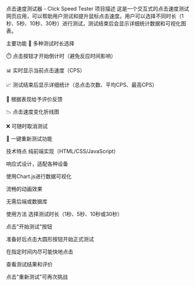 点击速度测试器 - Click Speed Tester
项目描述
这是一个交互式的点击速度测试网页应用，可以帮助用户测试和提升鼠标点击速度。用户可以选择不同时长（1秒、5秒、10秒、30秒）进行测试，测试结束后会显示详细统计数据和可视化图表。

主要功能
🚀 多种测试时长选择

⏱️ 点击按钮才开始倒计时（避免反应时间影响）

📊 实时显示当前点击速度（CPS）

📈 测试结束后显示详细统计（总点击次数、平均CPS、最高CPS）

🌟 根据表现给予评价反馈

📉 点击速度变化折线图

❌ 可随时取消测试

🔄 一键重新测试功能

技术特点
纯前端实现（HTML/CSS/JavaScript）

响应式设计，适配各种设备

使用Chart.js进行数据可视化

流畅的动画效果

无需后端或数据库

使用方法
选择测试时长（1秒、5秒、10秒或30秒）

点击"开始测试"按钮

准备好后点击大圆形按钮开始正式测试

在指定时间内尽可能快地点击

查看测试结果和评价

点击"重新测试"可再次挑战
